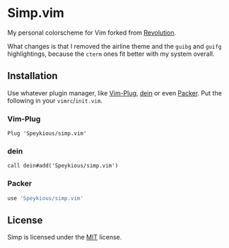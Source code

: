 # Simp.vim

My personal colorscheme for Vim forked from [Revolution](https://github.com/EdenEast/Revolution.vim).

What changes is that I removed the airline theme and the `guibg` and `guifg` highlightings, because the `cterm` ones fit better with my system overall.

## Installation

Use whatever plugin manager, like [Vim-Plug][], [dein][] or even [Packer][].
Put the following in your `vimrc`/`init.vim`.

[Vim-plug]: https://github.com/junegunn/vim-plug
[dein]: https://github.com/Shougo/dein.vim
[Packer]: https://github.com/wbthomason/packer.nvim

### Vim-Plug

```vim
Plug 'Speykious/simp.vim'
```

### dein

```vim
call dein#add('Speykious/simp.vim')
```

### Packer

```lua
use 'Speykious/simp.vim'
```

## License

Simp is licensed under the [MIT](http://opensource.org/licenses/MIT) license.
